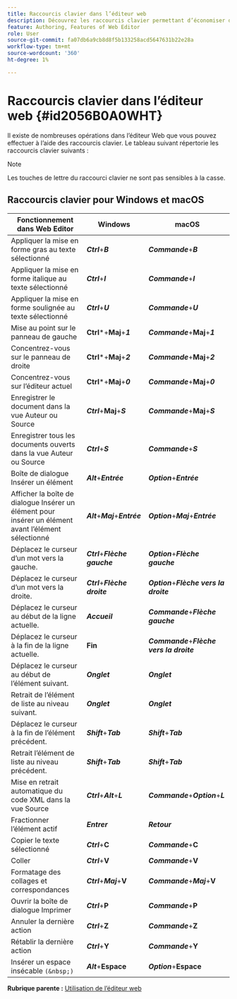 ```yaml
---
title: Raccourcis clavier dans l’éditeur web
description: Découvrez les raccourcis clavier permettant d’économiser du temps dans l’éditeur web d’AEM Guides.
feature: Authoring, Features of Web Editor
role: User
source-git-commit: fa07db6a9cb8d8f5b133258acd5647631b22e28a
workflow-type: tm+mt
source-wordcount: '360'
ht-degree: 1%

---
```


# Raccourcis clavier dans l’éditeur web {#id2056B0A0WHT}

Il existe de nombreuses opérations dans l’éditeur Web que vous pouvez effectuer à l’aide des raccourcis clavier. Le tableau suivant répertorie les raccourcis clavier suivants :

>[!NOTE]
>
> Les touches de lettre du raccourci clavier ne sont pas sensibles à la casse.

## Raccourcis clavier pour Windows et macOS

| Fonctionnement dans Web Editor | Windows | macOS |
|-----------------------|-----------------|-----------------|
| Appliquer la mise en forme gras au texte sélectionné | ***Ctrl***+***B*** | ***Commande***+***B*** |
| Appliquer la mise en forme italique au texte sélectionné | ***Ctrl***+***I*** | ***Commande***+***I*** |
| Appliquer la mise en forme soulignée au texte sélectionné | ***Ctrl***+***U*** | ***Commande***+***U*** |
| Mise au point sur le panneau de gauche | **Ctrl***+**Maj**+***1*** | ***Commande***+**Maj**+***1*** |
| Concentrez-vous sur le panneau de droite | **Ctrl***+**Maj**+***2*** | ***Commande***+**Maj**+***2*** |
| Concentrez-vous sur l’éditeur actuel | **Ctrl***+**Maj**+***0*** | ***Commande***+**Maj**+***0*** |
| Enregistrer le document dans la vue Auteur ou Source | ***Ctrl***+**Maj**+***S*** | ***Commande***+**Maj**+***S*** |
| Enregistrer tous les documents ouverts dans la vue Auteur ou Source | ***Ctrl***+***S*** | ***Commande***+***S*** |
| Boîte de dialogue Insérer un élément | ***Alt***+***Entrée*** | ***Option***+***Entrée*** |
| Afficher la boîte de dialogue Insérer un élément pour insérer un élément avant l’élément sélectionné | ***Alt***+***Maj***+***Entrée*** | ***Option***+***Maj***+***Entrée*** |
| Déplacez le curseur d’un mot vers la gauche. | ***Ctrl***+***Flèche gauche*** | ***Option***+***Flèche gauche*** |
| Déplacez le curseur d’un mot vers la droite. | ***Ctrl***+***Flèche droite*** | ***Option***+***Flèche vers la droite*** |
| Déplacez le curseur au début de la ligne actuelle. | ***Accueil*** | ***Commande***+***Flèche gauche*** |
| Déplacez le curseur à la fin de la ligne actuelle. | **Fin** | ***Commande***+***Flèche vers la droite*** |
| Déplacez le curseur au début de l’élément suivant. | ***Onglet*** | ***Onglet*** |
| Retrait de l’élément de liste au niveau suivant. | ***Onglet*** | ***Onglet*** |
| Déplacez le curseur à la fin de l’élément précédent. | ***Shift***+***Tab*** | ***Shift***+***Tab*** |
| Retrait l’élément de liste au niveau précédent. | ***Shift***+***Tab*** | ***Shift***+***Tab*** |
| Mise en retrait automatique du code XML dans la vue Source | ***Ctrl***+***Alt***+***L*** | ***Commande***+***Option***+***L*** |
| Fractionner l’élément actif | ***Entrer*** | ***Retour*** |
| Copier le texte sélectionné | ***Ctrl***+**C** | ***Commande***+**C** |
| Coller | ***Ctrl***+**V** | ***Commande***+**V** |
| Formatage des collages et correspondances | ***Ctrl***+***Maj***+**V** | ***Commande***+***Maj***+**V** |
| Ouvrir la boîte de dialogue Imprimer | ***Ctrl***+**P** | ***Commande***+**P** |
| Annuler la dernière action | ***Ctrl***+**Z** | ***Commande***+**Z** |
| Rétablir la dernière action | ***Ctrl***+**Y** | ***Commande***+**Y** |
| Insérer un espace insécable `(&nbsp;)` | ***Alt***+**Espace** | ***Option***+**Espace** |

**Rubrique parente :** [Utilisation de l’éditeur web](web-editor.md)
